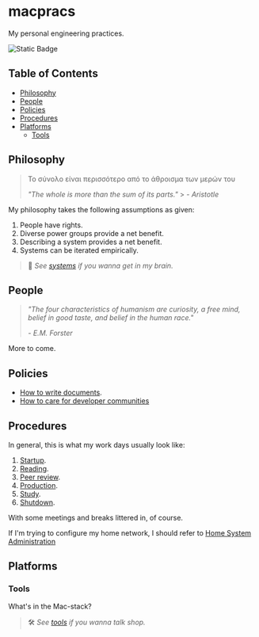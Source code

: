 # macpracs

My personal engineering practices.

![Static Badge](https://img.shields.io/badge/version-v2.11.0-66023c)

## Table of Contents

- [Philosophy](#philosophy)
- [People](#people)
- [Policies](#policies)
- [Procedures](#procedures)
- [Platforms](#platforms)
  - [Tools](#tools)

## Philosophy

> Το σύνολο είναι περισσότερο από το άθροισμα των μερών του
>
> _"The whole is more than the sum of its parts."_ > _- Aristotle_

My philosophy takes the following assumptions as given:

1. People have rights.
2. Diverse power groups provide a net benefit.
3. Describing a system provides a net benefit.
4. Systems can be iterated empirically.

> 🧠 _See [systems](systems.md) if you wanna get in my brain._

## People

> _"The four characteristics of humanism are curiosity, a free mind, belief in good taste, and belief in the human race."_
>
> _- E.M. Forster_

More to come.

## Policies

- [How to write documents](/policies/doc-style-guide.md).
- [How to care for developer communities](/policies/community-needs-assessment.md)

## Procedures

In general, this is what my work days usually look like:

1. [Startup](/procedures/startup.md).
2. [Reading](/procedures/reading.md).
3. [Peer review](/procedures/peer-review.md).
4. [Production](/procedures/production.md).
5. [Study](/procedures/study.md).
6. [Shutdown](/procedures/shutdown.md).

With some meetings and breaks littered in, of course.

If I'm trying to configure my home network, I should refer to [Home System Administration](procedures/home-sysadmin.md)

## Platforms

### Tools

What's in the Mac-stack?

> 🛠️ _See [tools](tools/README.md) if you wanna talk shop._
